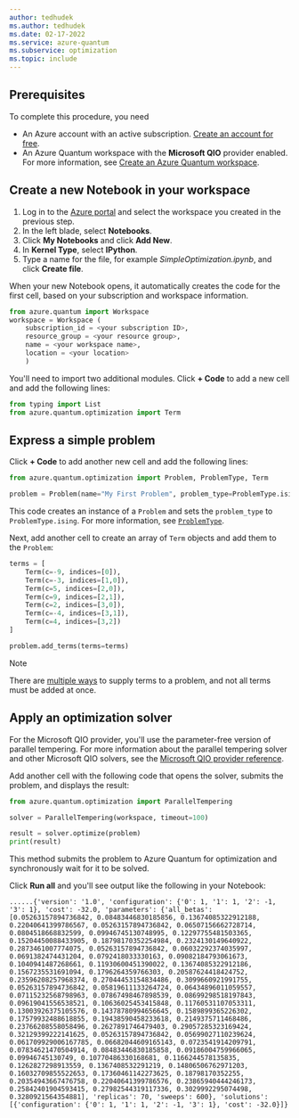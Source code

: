 ```yaml
---
author: tedhudek
ms.author: tedhudek
ms.date: 02-17-2022
ms.service: azure-quantum
ms.subservice: optimization
ms.topic: include
---
```


## Prerequisites

To complete this procedure, you need

- An Azure account with an active subscription. [Create an account for free](https://azure.microsoft.com/free/?WT.mc_id=A261C142F).
- An Azure Quantum workspace with the **Microsoft QIO** provider enabled. For more information, see [Create an Azure Quantum workspace](xref:microsoft.quantum.how-to.workspace).

## Create a new Notebook in your workspace

1. Log in to the [Azure portal](https://portal.azure.com/) and select the workspace you created in the previous step.
1. In the left blade, select **Notebooks**.
1. Click **My Notebooks** and click **Add New**.
1. In **Kernel Type**, select **IPython**.
1. Type a name for the file, for example *SimpleOptimization.ipynb*, and click **Create file**. 

When your new Notebook opens, it automatically creates the code for the first cell, based on your subscription and workspace information.

```py
from azure.quantum import Workspace
workspace = Workspace (
    subscription_id = <your subscription ID>, 
    resource_group = <your resource group>,   
    name = <your workspace name>,          
    location = <your location>        
    )
```

You'll need to import two additional modules. Click **+ Code** to add a new cell and add the following lines:


```py
from typing import List
from azure.quantum.optimization import Term
```

## Express a simple problem

Click **+ Code** to add another new cell and add the following lines:

```py
from azure.quantum.optimization import Problem, ProblemType, Term

problem = Problem(name="My First Problem", problem_type=ProblemType.ising)
```

This code creates an instance of a `Problem` and sets the `problem_type` to  `ProblemType.ising`. For more information, see [`ProblemType`](xref:microsoft.quantum.optimization.problem-type).

Next, add another cell to create an array of `Term` objects and add them to the `Problem`:

```py
terms = [
    Term(c=-9, indices=[0]),
    Term(c=-3, indices=[1,0]),
    Term(c=5, indices=[2,0]),
    Term(c=9, indices=[2,1]),
    Term(c=2, indices=[3,0]),
    Term(c=-4, indices=[3,1]),
    Term(c=4, indices=[3,2])
]

problem.add_terms(terms=terms)
```

> [!NOTE]
> There are [multiple ways](xref:microsoft.quantum.optimization.express-problem#Ways-to-supply-problem-terms) to supply terms to a problem, and not all terms must be added at once.

## Apply an optimization solver

 For the Microsoft QIO provider, you'll use the parameter-free version of parallel tempering. For more information about the parallel tempering solver and other Microsoft QIO solvers, see the [Microsoft QIO provider reference](xref:microsoft.quantum.optimization.providers.microsoft.qio).

Add another cell with the following code that opens the solver, submits the problem, and displays the result:

```py
from azure.quantum.optimization import ParallelTempering

solver = ParallelTempering(workspace, timeout=100)

result = solver.optimize(problem)
print(result)
```

This method submits the problem to Azure Quantum for optimization and synchronously wait for it to be solved. 

Click **Run all** and you'll see output like the following in your Notebook:

```output
......{'version': '1.0', 'configuration': {'0': 1, '1': 1, '2': -1, '3': 1}, 'cost': -32.0, 'parameters': {'all_betas': [0.05263157894736842, 0.08483446830185856, 0.13674085322912188, 0.22040641399786567, 0.05263157894736842, 0.06507156662728714, 0.0804518668832599, 0.09946745130748995, 0.12297755481503365, 0.15204450088433905, 0.18798170352254984, 0.2324130149640922, 0.2873461007774075, 0.05263157894736842, 0.06032292374035997, 0.0691382474431204, 0.0792418033330163, 0.09082184793061673, 0.1040941487268661, 0.11930600451390022, 0.13674085322912186, 0.1567235531691094, 0.1796264359766303, 0.20587624418424752, 0.23596208257968374, 0.27044453154834486, 0.3099660921991755, 0.05263157894736842, 0.05819611133264724, 0.06434896011059557, 0.07115232568798963, 0.07867498467898539, 0.08699298518197843, 0.09619041556538521, 0.10636025453415848, 0.11760531107053311, 0.13003926375105576, 0.14378780994656645, 0.1589899365226302, 0.17579932488618855, 0.19438590458233618, 0.2149375711468486, 0.23766208558058496, 0.2627891746479403, 0.29057285323169424, 0.32129399222141625, 0.05263157894736842, 0.05699027110239624, 0.061709929006167785, 0.06682044609165143, 0.0723541914209791, 0.07834621470504914, 0.08483446830185858, 0.09186004759966065, 0.09946745130749, 0.10770486330168681, 0.1166244578135835, 0.1262827298913559, 0.1367408532291219, 0.14806506762971203, 0.16032709855522653, 0.17360461142273625, 0.18798170352255, 0.20354943667476758, 0.22040641399786576, 0.23865940444246173, 0.25842401904593415, 0.27982544319117336, 0.3029992295074498, 0.3280921564354881], 'replicas': 70, 'sweeps': 600}, 'solutions': [{'configuration': {'0': 1, '1': 1, '2': -1, '3': 1}, 'cost': -32.0}]}
```
